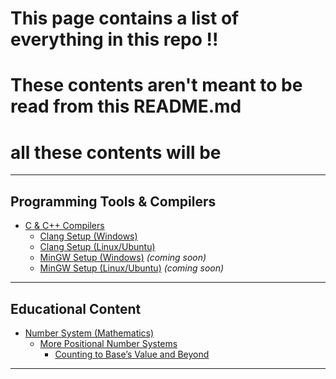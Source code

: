 # This page contains a list of everything in this repo !!
# These contents aren't meant to be read from this README.md
# all these contents will be 
-------------------------

## Programming Tools & Compilers

- [C & C++ Compilers](c_cpp_compilers.md)
  - [Clang Setup (Windows)](files/clangWindows.md)
  - [Clang Setup (Linux/Ubuntu)](files/clangLinux.md)
  - [MinGW Setup (Windows)](srp/PAGE3.md) *(coming soon)*
  - [MinGW Setup (Linux/Ubuntu)](srp/PAGE4.md) *(coming soon)*

---

## Educational Content

- [Number System (Mathematics)](educational/mathematics/number_system/start.md)
  - [More Positional Number Systems](educational/mathematics/number_system/positional_ns/types.md)
    - [Counting to Base’s Value and Beyond](educational/mathematics/number_system/positional_ns/count.md)

---